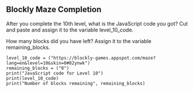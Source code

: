 ## Blockly Maze Completion
After you complete the 10th level, what is the JavaScript code you got? 
Cut and paste and assign it to the variable level_10_code.

How many blocks did you have left? 
Assign it to the variable remaining_blocks.
```
level_10_code = ("https://blockly-games.appspot.com/maze?lang=en&level=10&skin=0#82ynwk")
remaining_blocks = ("0")
print("JavaScript code for Level 10")
print(level_10_code)
print("Number of blocks remaining", remaining_blocks)

```
